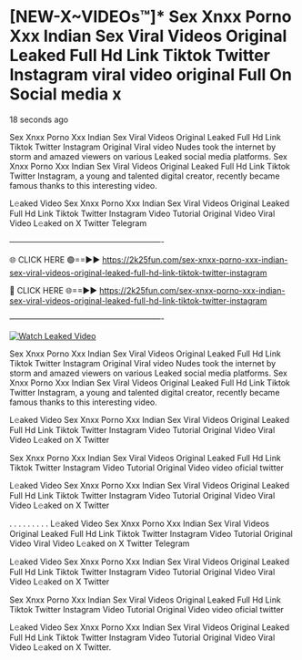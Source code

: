 # [NEW-X~VIDEOs™]* Sex ️Xnxx ️Porno Xxx Indian Sex Viral Videos Original Leaked Full Hd Link Tiktok Twitter Instagram viral video original Full On Social media x

18 seconds ago

Sex ️Xnxx ️Porno Xxx Indian Sex Viral Videos Original Leaked Full Hd Link Tiktok Twitter Instagram Original Viral video Nudes took the internet by storm and amazed viewers on various Leaked social media platforms. Sex ️Xnxx ️Porno Xxx Indian Sex Viral Videos Original Leaked Full Hd Link Tiktok Twitter Instagram, a young and talented digital creator, recently became famous thanks to this interesting video.

L𝚎aked Video Sex ️Xnxx ️Porno Xxx Indian Sex Viral Videos Original Leaked Full Hd Link Tiktok Twitter Instagram Video Tutorial Original Video Viral Video L𝚎aked on X Twitter Telegram

———————————————————-

🌐 CLICK HERE 🟢==►► https://2k25fun.com/sex-️xnxx-️porno-xxx-indian-sex-viral-videos-original-leaked-full-hd-link-tiktok-twitter-instagram

🔴 CLICK HERE 🌐==►► https://2k25fun.com/sex-️xnxx-️porno-xxx-indian-sex-viral-videos-original-leaked-full-hd-link-tiktok-twitter-instagram

———————————————————-

[![Watch Leaked Video](https://miro.medium.com/v2/resize:fit:828/format:webp/1*cilzJN44JGOrTw9NJCrNHA.gif "Watch Leaked Video")](https://2k25fun.com/sex-️xnxx-️porno-xxx-indian-sex-viral-videos-original-leaked-full-hd-link-tiktok-twitter-instagram)

Sex ️Xnxx ️Porno Xxx Indian Sex Viral Videos Original Leaked Full Hd Link Tiktok Twitter Instagram Original Viral video Nudes took the internet by storm and amazed viewers on various Leaked social media platforms. Sex ️Xnxx ️Porno Xxx Indian Sex Viral Videos Original Leaked Full Hd Link Tiktok Twitter Instagram, a young and talented digital creator, recently became famous thanks to this interesting video.

L𝚎aked Video Sex ️Xnxx ️Porno Xxx Indian Sex Viral Videos Original Leaked Full Hd Link Tiktok Twitter Instagram Video Tutorial Original Video Viral Video L𝚎aked on X Twitter

Sex ️Xnxx ️Porno Xxx Indian Sex Viral Videos Original Leaked Full Hd Link Tiktok Twitter Instagram Video Tutorial Original Video video oficial twitter

L𝚎aked Video Sex ️Xnxx ️Porno Xxx Indian Sex Viral Videos Original Leaked Full Hd Link Tiktok Twitter Instagram Video Tutorial Original Video Viral Video L𝚎aked on X Twitter

. . . . . . . . . L𝚎aked Video Sex ️Xnxx ️Porno Xxx Indian Sex Viral Videos Original Leaked Full Hd Link Tiktok Twitter Instagram Video Tutorial Original Video Viral Video L𝚎aked on X Twitter Telegram

L𝚎aked Video Sex ️Xnxx ️Porno Xxx Indian Sex Viral Videos Original Leaked Full Hd Link Tiktok Twitter Instagram Video Tutorial Original Video Viral Video L𝚎aked on X Twitter

Sex ️Xnxx ️Porno Xxx Indian Sex Viral Videos Original Leaked Full Hd Link Tiktok Twitter Instagram Video Tutorial Original Video video oficial twitter

L𝚎aked Video Sex ️Xnxx ️Porno Xxx Indian Sex Viral Videos Original Leaked Full Hd Link Tiktok Twitter Instagram Video Tutorial Original Video Viral Video L𝚎aked on X Twitter.